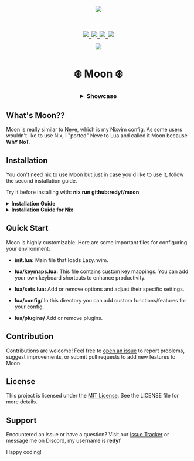 <h1 align="center">
<a href='#'><img src="https://raw.githubusercontent.com/catppuccin/catppuccin/main/assets/palette/macchiato.png" width="600px"/></a>
  <br>
  <br>
  <div>
    <a href="https://github.com/redyf/Moon/issues">
        <img src="https://img.shields.io/github/issues/redyf/Moon?color=fab387&labelColor=303446&style=for-the-badge">
    </a>
    <a href="https://github.com/redyf/Moon/stargazers">
        <img src="https://img.shields.io/github/stars/redyf/Moon?color=ca9ee6&labelColor=303446&style=for-the-badge">
    </a>
    <a href="https://github.com/redyf/Moon">
        <img src="https://img.shields.io/github/repo-size/redyf/Moon?color=ea999c&labelColor=303446&style=for-the-badge">
    </a>
    <a href="https://github.com/redyf/Moon/blob/main/.github/LICENCE">
        <img src="https://img.shields.io/static/v1.svg?style=for-the-badge&label=License&message=MIT&logoColor=ca9ee6&colorA=313244&colorB=cba6f7"/>
    </a>
    <br>
            <img href="https://builtwithnix.org" src="https://builtwithnix.org/badge.svg"/>
  </div>
</h1>

<h1 align="center">❄️ Moon ❄️</h1>
<h3 align="center">

<details>
    <summary>Showcase</summary>

![Moon](./assets/Moon.png)
![Moon2](./assets/Moon1.png)
![Moon3](./assets/Moon2.png)

</details>

</h3>

## What's Moon??

Moon is really similar to <a href="https://github.com/redyf/Neve">Neve</a>, which is my Nixvim config. As some users wouldn't like to use Nix, I "ported" Neve to Lua and called it Moon because **WhY NoT**.

## Installation

You don't need nix to use Moon but just in case you'd like to use it, follow the second installation guide.

Try it before installing with: <b>nix run github:redyf/moon</b>

<details>
    <summary><b>Installation Guide</b></summary>
    <br>

```markdown
1- Make a backup of your current Neovim config

# required

mv ~/.config/nvim{,.bak}

# optional but recommended

mv ~/.local/share/nvim{,.bak}
mv ~/.local/state/nvim{,.bak}
mv ~/.cache/nvim{,.bak}

2- Clone the repo:

- git clone https://github.com/redyf/Moon ~/.config/nvim
- Remove the .git folder, so you can add it to your own repo later
- rm -rf ~/.config/nvim/.git
- Start Neovim
- nvim
```

</details>

<details>
    <summary><b>Installation Guide for Nix</b></summary>
I'm assuming you already use Nix flakes but in case you don't, please check this tutorial to enable it:

[Flakes](https://nixos.wiki/wiki/Flakes)

<br>
        
```
1- Open flake.nix and add Moon.url = "github:redyf/Moon" to your inputs.

2- Install it by adding inputs.Moon.packages.${system}.default to your environment.systemPackages or home.packages if you're using home-manager.

3- Rebuild your system and you should be done
```

</details>

## Quick Start

Moon is highly customizable. Here are some important files for configuring your environment:

- **init.lua:** Main file that loads Lazy.nvim.

- **lua/keymaps.lua:** This file contains custom key mappings. You can add your own keyboard shortcuts to enhance productivity.

- **lua/sets.lua:** Add or remove options and adjust their specific settings.

- **lua/config/** In this directory you can add custom functions/features for your config.

- **lua/plugins/** Add or remove plugins.


## Contribution

Contributions are welcome! Feel free to [open an issue](https://github.com/redyf/Moon/issues) to report problems, suggest improvements, or submit pull requests to add new features to Moon.

## License

This project is licensed under the [MIT License](LICENCE). See the LICENSE file for more details.

## Support

Encountered an issue or have a question? Visit our [Issue Tracker](https://github.com/redyf/Moon/issues) or message me on Discord, my username is **redyf**

Happy coding!
